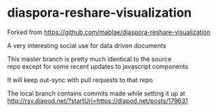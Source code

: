 diaspora-reshare-visualization
==============================
Forked from https://github.com/mablae/diaspora-reshare-visualization

A very interesting social use for data driven documents 

This master branch is pretty much identical to the source    
repo except for some recent updates to javascript components  

It will keep out-sync with pull requests to that repo        

The local branch contains commits made while setting it up at   
http://rsv.diapod.net/?startUrl=https://diapod.net/posts/179631   





